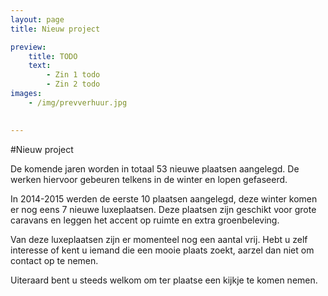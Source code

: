 ```yaml
---
layout: page
title: Nieuw project

preview:
    title: TODO
    text: 
        - Zin 1 todo
        - Zin 2 todo
images:
    - /img/prevverhuur.jpg

    
---
```



#Nieuw project

De komende jaren worden in totaal 53 nieuwe plaatsen aangelegd. De werken hiervoor gebeuren telkens in de winter en lopen gefaseerd. 

In 2014-2015 werden de eerste 10 plaatsen aangelegd, deze winter komen er nog eens 7 nieuwe luxeplaatsen. Deze plaatsen zijn geschikt voor grote caravans en leggen het accent op ruimte en extra groenbeleving. 

Van deze luxeplaatsen zijn er momenteel nog een aantal vrij. Hebt u zelf interesse of kent u iemand die een mooie plaats zoekt, aarzel dan niet om contact op te nemen.

Uiteraard bent u steeds welkom om ter plaatse een kijkje te komen nemen.